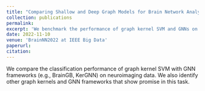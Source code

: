```yaml
---
title: "Comparing Shallow and Deep Graph Models for Brain Network Analysis"
collection: publications
permalink:
excerpt: 'We benchmark the performance of graph kernel SVM and GNNs on neuroimaging data.'
date: 2022-11-10
venue: 'BrainNN2022 at IEEE Big Data'
paperurl:
citation:
---
```

We compare the classification performance of graph kernel SVM with GNN frameworks (e.g., BrainGB, KerGNN) on neuroimaging data. We also identify other graph kernels and GNN frameworks that show promise in this task.
